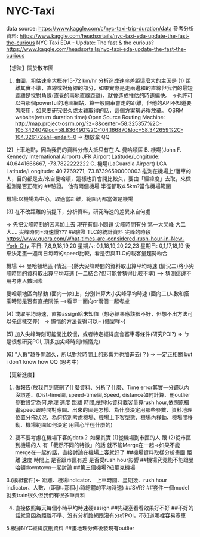 # NYC-Taxi

data source: https://www.kaggle.com/c/nyc-taxi-trip-duration/data
參考分析資料: https://www.kaggle.com/headsortails/nyc-taxi-eda-update-the-fast-the-curious
NYC Taxi EDA - Update: The fast & the curious?
https://www.kaggle.com/headsortails/nyc-taxi-eda-update-the-fast-the-curious

【想法】關於散布圖
1. 由圖，粗估速率大概在15-72 km/hr
分析造成速率差距這麼大的主因是
(1) 距離其實不準，直線或對角線的部分，如果實際是走兩邊和的直線但我們的最短距離是採對角線(直覺的兩地直線距離)，就會造成推估的時速偏快。
→也許可以由那個powerful的地圖網站，算一般開車會走的距離，但他的API不知道要怎麼用，如果要研究很久或太難取得的話，這個方案勢必得放棄。
OSRM website(return duration time) Open Source Routing Machine:
http://map.project-osrm.org/?z=8&center=58.325357%2C-105.342407&loc=58.836490%2C-104.166870&loc=58.342659%2C-104.326172&hl=en&alt=0
=> 想放棄 QQ


(2) 上車地點，因為我們的資料分佈大抵只有在
A. 曼哈頓區
B. 機場(John F. Kennedy International Airport) JFK Airport Latitude/Longitude: 40.6441666667, -73.7822222222
C. 機場(LaGuardia Airport) LGA Latitude/Longitude: 40.7769271,-73.87396590000003
推測在機場上/落車的人，目的都是去/來自曼哈頓，這樣也許會開比較久，要由「經緯度」去取，來做推測是否正確的 ##驗證。
他有兩個機場 半徑都取4.5km?當作機場範圍

機場:以機場為中心，取適當距離，範圍內都當做是機場


(3) 在不改距離的前提下，分析資料，研究時速的差異來自何處

=> 先把尖峰時刻的因素加上去
現在有個小問題 尖峰時間有分 第一大尖峰 大二大....
尖峰時間=時速慢??? ##驗證
TLC的統計資料 尖峰的時段 https://www.quora.com/What-times-are-considered-rush-hour-in-New-York-City
平日: 7,8,9,18,19,20
星期六: 0,1,18,19,20,22,23
星期日: 0,1,17,18,19
後來決定畫一週每日每時的speed比較，看是否與TLC的載客量趨勢吻合


機場 <-> 曼哈頓地區
	(情況一)將大尖峰時間的資料取出算平均時速
	(情況二)將小尖峰時間的資料取出算平均時速
	(一二結合?但可能會猜得比較不準)
	--> 猜測這邊不用考慮人數因素
	
曼哈頓地區內移動
	(面向一)如上，分別計算大小尖峰平均時速
	(面向二)人數和搭乘時間是否有直接關係
	-->看單一面向or兩個一起考慮


(4) 或取平均時速，直接assign給未知值（想必結果應該很不好，但想不出方法可以先這樣交差）
=> 懶惰的方法覺得可以~ (備案咩~)


(5) 加入尖峰時刻可能開比較慢，或者特定經緯度會塞車等條件(研究POI?)
=> ㄅ是很想研究POI, 頂多加尖峰時刻(懶惰鬼)


(6) "人數"越多開越久，所以對於時間上的影響力也加進去(？)
=> 一定正相關 but i don't know how QQ (思考中)

【更新進度】
1. 做報告(放我們到底刪了什麼資料、分析了什麼、Time error其實一分鐘以內沒誤差、(Dist-time圖, speed-time圖,Speed, distance如何計算、刪outlier參數設定為何,地理 速度 距離 時間,依照tlc資料載客量算rush hour,依照原檔畫speed跟時間對應圖、出來的圖是怎樣、為什麼決定用那些參數、資料地理位置分佈狀況、為何特別考慮機場、機場上下客型態、機場內移動、機場間移動、機場範圍如何決定 用圓心半徑什麼的)

2. 要不要考慮在機場下客的data？
如果其實 (1)從機場到市區的人
跟 (2)從市區到機場的人
有「截然不同的特徵」的話
就不能Merge在一起→如果不能merge在一起的話，直接討論在機場上客就好了
##機場資料取樣分析畫圖 距離 速度 時間上 是否跟市區有差 是否受rush hour影響
##機場究竟能不能跟曼哈頓downtown一起討論
##第三個機場?紐華克機場

3.(模組套件)← 距離、機場indicator、 上車時間、星期幾、rush hour indicator、人數、(距離÷那個小時總體的平均時速)
##SVR?
##套件一個model就要train很久但我們有很多筆資料

4. 直接依照每天每個小時平均時速硬assign
##先硬塞看看效果好不好
##不好的話就寫因為距離不準、沒有分析路網跟沒有分析POI，不知道哪裡容易塞車

5.根據NYC經緯度刪資料
##畫地理分佈後發現有outlier
